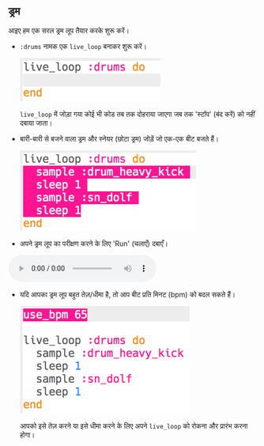 ## ड्रम

आइए हम एक सरल ड्रम लूप तैयार करके शुरू करें।

+ `:drums` नामक एक `live_loop` बनाकर शुरू करें।
    
    ![स्क्रीनशॉट](images/dj-drums-loop.png)
    
    `live_loop` में जोड़ा गया कोई भी कोड तब तक दोहराया जाएगा जब तक 'स्टॉप' (बंद करें) को नहीं दबाया जाता।

+ बारी-बारी से बजने वाला ड्रम और स्नेयर (छोटा ड्रम) जोड़ें जो एक-एक बीट बजते हैं।
    
    ![स्क्रीनशॉट](images/dj-drums.png)

+ अपने ड्रम लूप का परीक्षण करने के लिए 'Run' (चलाएँ) दबाएँ।
    
<div id="audio-preview" class="pdf-hidden">
<audio controls preload> 
  <source src="resources/drums.mp3" type="audio/mpeg"> 
आपका ब्राउज़र <code>audio</code> तत्व का समर्थन नहीं करता है। 
</audio>
</div>

+ यदि आपका ड्रम लूप बहुत तेज़/धीमा है, तो आप बीट प्रति मिनट (bpm) को बदल सकते हैं।
    
    ![स्क्रीनशॉट](images/dj-bpm.png)
    
    आपको इसे तेज़ करने या इसे धीमा करने के लिए अपने `live_loop` को रोकना और प्रारंभ करना होगा।
